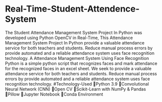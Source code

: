 # Real-Time-Student-Attendence-System
The Student Attendance Management System Project In Python was developed using Python OpenCV in Real-Time, This Attendance Management System Project In Python provide a valuable attendance service for both teachers and students. Reduce manual process errors by provide automated and a reliable attendance system uses face recognition technology.
A Attendance Management System Using Face Recognition Python is a simple python script that recognizes faces and mark attendance for the recognized faces in an excel sheet. We seek to provide a valuable attendance service for both teachers and students. Reduce manual process errors by provide automated and a reliable attendance system uses face recognition technology.
#Technology-Used
Python 3.9
Convolutional Neural Network (CNN)
Open CV
Scikit-Learn with NumPy & Pandas
Pillow
Jupyter Notebook
Conda Environment

